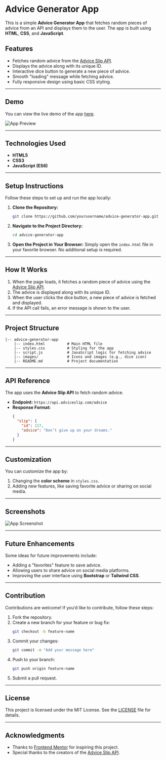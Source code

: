 # Advice Generator App

This is a simple **Advice Generator App** that fetches random pieces of advice from an API and displays them to the user. The app is built using **HTML**, **CSS**, and **JavaScript**.

## Features

- Fetches random advice from the [Advice Slip API](https://api.adviceslip.com/).
- Displays the advice along with its unique ID.
- Interactive dice button to generate a new piece of advice.
- Smooth "loading" message while fetching advice.
- Fully responsive design using basic CSS styling.

---

## Demo

You can view the live demo of the app [here](https://imranbashac.github.io/Advice-Generator-App/).

![App Preview](./preview-image.png)

---

## Technologies Used

- **HTML5**
- **CSS3**
- **JavaScript (ES6)**

---

## Setup Instructions

Follow these steps to set up and run the app locally:

1. **Clone the Repository:**
   ```bash
   git clone https://github.com/yourusername/advice-generator-app.git
   ```

2. **Navigate to the Project Directory:**
   ```bash
   cd advice-generator-app
   ```

3. **Open the Project in Your Browser:**
   Simply open the `index.html` file in your favorite browser. No additional setup is required.

---

## How It Works

1. When the page loads, it fetches a random piece of advice using the [Advice Slip API](https://api.adviceslip.com/).
2. The advice is displayed along with its unique ID.
3. When the user clicks the dice button, a new piece of advice is fetched and displayed.
4. If the API call fails, an error message is shown to the user.

---

## Project Structure

```
|-- advice-generator-app
    |-- index.html          # Main HTML file
    |-- styles.css          # Styling for the app
    |-- script.js           # JavaScript logic for fetching advice
    |-- images/             # Icons and images (e.g., dice icon)
    |-- README.md           # Project documentation
```

---

## API Reference

The app uses the **Advice Slip API** to fetch random advice.

- **Endpoint:** `https://api.adviceslip.com/advice`
- **Response Format:**
  ```json
  {
    "slip": {
      "id": 117,
      "advice": "Don’t give up on your dreams."
    }
  }
  ```

---

## Customization

You can customize the app by:

1. Changing the **color scheme** in `styles.css`.
2. Adding new features, like saving favorite advice or sharing on social media.

---

## Screenshots

![App Screenshot](./screenshot1.png)

---

## Future Enhancements

Some ideas for future improvements include:

- Adding a "favorites" feature to save advice.
- Allowing users to share advice on social media platforms.
- Improving the user interface using **Bootstrap** or **Tailwind CSS**.

---

## Contribution

Contributions are welcome! If you’d like to contribute, follow these steps:

1. Fork the repository.
2. Create a new branch for your feature or bug fix:
   ```bash
   git checkout -b feature-name
   ```
3. Commit your changes:
   ```bash
   git commit -m "Add your message here"
   ```
4. Push to your branch:
   ```bash
   git push origin feature-name
   ```
5. Submit a pull request.

---

## License

This project is licensed under the MIT License. See the [LICENSE](LICENSE) file for details.

---

## Acknowledgments

- Thanks to [Frontend Mentor](https://www.frontendmentor.io/) for inspiring this project.
- Special thanks to the creators of the [Advice Slip API](https://api.adviceslip.com/).

